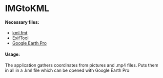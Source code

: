 # IMGtoKML
#### Necessary files:
- [kml.fmt](https://github.com/exiftool/exiftool/blob/master/fmt_files/kml.fmt)
- [ExifTool](https://exiftool.org/)
- [Google Earth Pro](https://www.google.com/earth/versions/)

#### Usage:
The application gathers coordinates from pictures and .mp4 files. Puts them in all in a .kml file which can be opened with Google Earth Pro